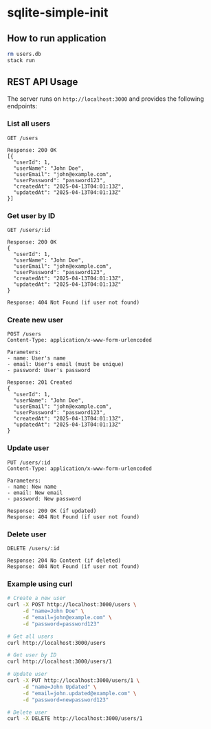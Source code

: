 # sqlite-simple-init

## How to run application

```bash
rm users.db
stack run
```

## REST API Usage

The server runs on `http://localhost:3000` and provides the following endpoints:

### List all users

```
GET /users

Response: 200 OK
[{
  "userId": 1,
  "userName": "John Doe",
  "userEmail": "john@example.com",
  "userPassword": "password123",
  "createdAt": "2025-04-13T04:01:13Z",
  "updatedAt": "2025-04-13T04:01:13Z"
}]
```

### Get user by ID

```
GET /users/:id

Response: 200 OK
{
  "userId": 1,
  "userName": "John Doe",
  "userEmail": "john@example.com",
  "userPassword": "password123",
  "createdAt": "2025-04-13T04:01:13Z",
  "updatedAt": "2025-04-13T04:01:13Z"
}

Response: 404 Not Found (if user not found)
```

### Create new user

```
POST /users
Content-Type: application/x-www-form-urlencoded

Parameters:
- name: User's name
- email: User's email (must be unique)
- password: User's password

Response: 201 Created
{
  "userId": 1,
  "userName": "John Doe",
  "userEmail": "john@example.com",
  "userPassword": "password123",
  "createdAt": "2025-04-13T04:01:13Z",
  "updatedAt": "2025-04-13T04:01:13Z"
}
```

### Update user

```
PUT /users/:id
Content-Type: application/x-www-form-urlencoded

Parameters:
- name: New name
- email: New email
- password: New password

Response: 200 OK (if updated)
Response: 404 Not Found (if user not found)
```

### Delete user

```
DELETE /users/:id

Response: 204 No Content (if deleted)
Response: 404 Not Found (if user not found)
```

### Example using curl

```bash
# Create a new user
curl -X POST http://localhost:3000/users \
     -d "name=John Doe" \
     -d "email=john@example.com" \
     -d "password=password123"

# Get all users
curl http://localhost:3000/users

# Get user by ID
curl http://localhost:3000/users/1

# Update user
curl -X PUT http://localhost:3000/users/1 \
     -d "name=John Updated" \
     -d "email=john.updated@example.com" \
     -d "password=newpassword123"

# Delete user
curl -X DELETE http://localhost:3000/users/1
